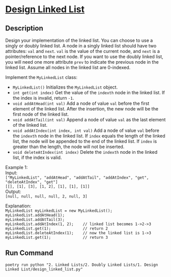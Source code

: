 # [Design Linked List](https://leetcode.com/problems/design-linked-list/)

## Description
Design your implementation of the linked list. You can choose to use a singly or doubly linked list.
A node in a singly linked list should have two attributes: `val` and `next`. `val` is the value of the current node, and `next` is a pointer/reference to the next node.
If you want to use the doubly linked list, you will need one more attribute `prev` to indicate the previous node in the linked list. Assume all nodes in the linked list are 0-indexed.

Implement the `MyLinkedList` class:
* `MyLinkedList()` Initializes the `MyLinkedList` object.
* `int get(int index)` Get the value of the `indexth` node in the linked list. If the index is invalid, return `-1`.
* `void addAtHead(int val)` Add a node of value `val` before the first element of the linked list. After the insertion, the new node will be the first node of the linked list.
* `void addAtTail(int val)` Append a node of value `val` as the last element of the linked list.
* `void addAtIndex(int index, int val)` Add a node of value `val` before the `indexth` node in the linked list. If `index` equals the length of the linked list, the node will be appended to the end of the linked list. If `index` is greater than the length, the node will not be inserted.
* `void deleteAtIndex(int index)` Delete the `indexth` node in the linked list, if the index is valid.

Example 1:\
Input:\
`["MyLinkedList", "addAtHead", "addAtTail", "addAtIndex", "get", "deleteAtIndex", "get"]`\
`[[], [1], [3], [1, 2], [1], [1], [1]]`\
Output:\
`[null, null, null, null, 2, null, 3]`

Explanation:\
`MyLinkedList myLinkedList = new MyLinkedList();`\
`myLinkedList.addAtHead(1);`\
`myLinkedList.addAtTail(3);`\
`myLinkedList.addAtIndex(1, 2);    // linked list becomes 1->2->3`\
`myLinkedList.get(1);              // return 2`\
`myLinkedList.deleteAtIndex(1);    // now the linked list is 1->3`\
`myLinkedList.get(1);              // return 3`

## Run Command
`poetry run python "2. Linked Lists/2. Doubly Linked Lists/1. Design Linked List/design_linked_list.py"`